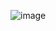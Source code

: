 ![image](https://user-images.githubusercontent.com/50735594/78422182-78ae0b00-7698-11ea-873c-f38202938e38.png)
